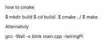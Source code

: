 how to cmake

$ mkdir build
$ cd build/.
$ cmake ../
$ make

Alternativly

gcc -Wall -o blink main.cpp -lwiringPi
